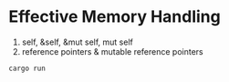 # Effective Memory Handling

1. self, &self, &mut self, mut self
2. reference pointers & mutable reference pointers

```
cargo run
```
